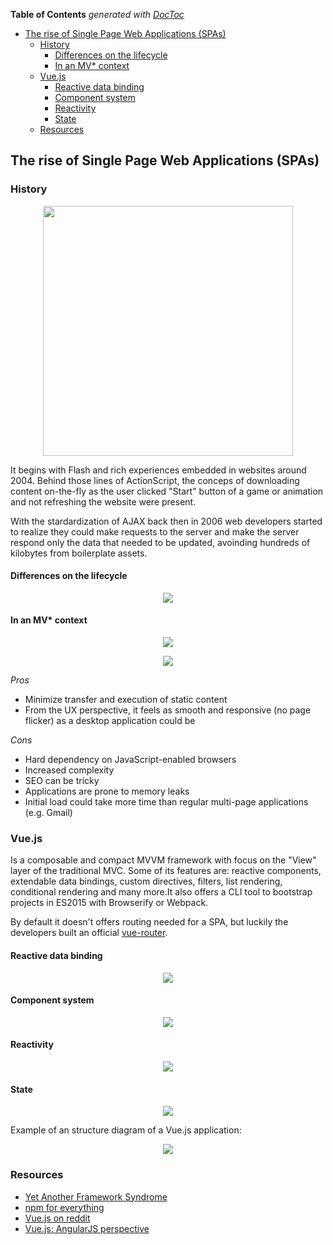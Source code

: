 <!-- START doctoc generated TOC please keep comment here to allow auto update -->
<!-- DON'T EDIT THIS SECTION, INSTEAD RE-RUN doctoc TO UPDATE -->
**Table of Contents**  *generated with [DocToc](https://github.com/thlorenz/doctoc)*

- [The rise of Single Page Web Applications (SPAs)](#the-rise-of-single-page-web-applications-spas)
  - [History](#history)
    - [Differences on the lifecycle](#differences-on-the-lifecycle)
    - [In an MV* context](#in-an-mv-context)
  - [Vue.js](#vuejs)
    - [Reactive data binding](#reactive-data-binding)
    - [Component system](#component-system)
    - [Reactivity](#reactivity)
    - [State](#state)
  - [Resources](#resources)

<!-- END doctoc generated TOC please keep comment here to allow auto update -->

## The rise of Single Page Web Applications (SPAs)

### History

<p align="center"><img width="400" height="400" src="https://upload.wikimedia.org/wikipedia/commons/1/1f/Adobe_Flash_Player_v10_icon.png" /></p>

It begins with Flash and rich experiences embedded in websites around 2004. Behind those lines of ActionScript, the conceps of downloading content on-the-fly as the user clicked "Start" button of a game or animation and not refreshing the website were present.

With the stardardization of AJAX back then in 2006 web developers started to realize they could make requests to the server and make the server respond only the data that needed to be updated, avoinding hundreds of kilobytes from boilerplate assets.

#### Differences on the lifecycle

<p align="center"><img src="https://i-msdn.sec.s-msft.com/dynimg/IC690875.png" /></p>

#### In an MV* context

<p align="center"><img src="http://singlepageappbook.com/assets/overview.png" /></p>

<p align="center"><img src="http://nalashaa.com/wp-content/uploads/2014/09/Powerpages2.png" /></p>

*Pros*
- Minimize transfer and execution of static content
- From the UX perspective, it feels as smooth and responsive (no page flicker) as a desktop application could be

*Cons*
- Hard dependency on JavaScript-enabled browsers
- Increased complexity
- SEO can be tricky
- Applications are prone to memory leaks
- Initial load could take more time than regular multi-page applications (e.g. Gmail)


### Vue.js

Is a composable and compact MVVM framework with focus on the "View" layer of the traditional MVC. Some of its features are: reactive components, extendable data bindings, custom directives, filters, list rendering, conditional rendering and many more.It also offers a CLI tool to bootstrap projects in ES2015 with Browserify or Webpack.

By default it doesn't offers routing needed for a SPA, but luckily the developers built an official [vue-router](https://github.com/vuejs/vue-router).

#### Reactive data binding

<p align="center"><img src="https://vuejs.org/images/mvvm.png" /></p>

#### Component system

<p align="center"><img src="https://vuejs.org/images/components.png" /></p>

#### Reactivity

<p align="center"><img src="https://vuejs.org/images/data.png" /></p>

#### State

<p align="center"><img src="https://vuejs.org/images/state.png" /></p>

Example of an structure diagram of a Vue.js application:

<p align="center"><img src="https://fadeit.dk/posts/getting-started-with-vuejs-angularjs-perspective/vue-large-app-structure-diagram.svg" /></p>


### Resources
- [Yet Another Framework Syndrome](https://medium.com/tastejs-blog/yet-another-framework-syndrome-yafs-cf5f694ee070)
- [npm for everything](http://beletsky.net/2015/04/npm-for-everything.html)
- [Vue.js on reddit](https://www.reddit.com/r/vuejs)
- [Vue.js: AngularJS perspective](https://fadeit.dk/blog/post/getting-started-with-vuejs-angularjs-perspective)
